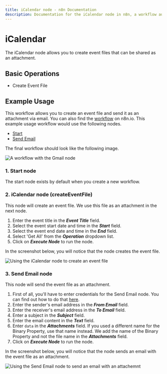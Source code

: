 ```yaml
---
title: iCalendar node - n8n Documentation
description: Documentation for the iCalendar node in n8n, a workflow automation platform. Includes guidance on usage, and links to examples.
---
```


# iCalendar

The iCalendar node allows you to create event files that can be shared as an attachment.

## Basic Operations

- Create Event File

## Example Usage

This workflow allows you to create an event file and send it as an attachment via email. You can also find the [workflow](https://n8n.io/workflows/1083) on n8n.io. This example usage workflow would use the following nodes.
- [Start](/integrations/builtin/core-nodes/n8n-nodes-base.start/)
- [Send Email](/integrations/builtin/core-nodes/n8n-nodes-base.sendemail/)

The final workflow should look like the following image.

![A workflow with the Gmail node](/_images/integrations/builtin/core-nodes/icalendar/workflow.png)

### 1. Start node

The start node exists by default when you create a new workflow.

### 2. iCalendar node (createEventFile)

This node will create an event file. We use this file as an attachment in the next node.

1. Enter the event title in the ***Event Title*** field.
2. Select the event start date and time in the ***Start*** field.
3. Select the event end date and time in the ***End*** field.
4. Select 'Get All' from the ***Operation*** dropdown list.
5. Click on ***Execute Node*** to run the node.

In the screenshot below, you will notice that the node creates the event file.

![Using the iCalendar node to create an event file](/_images/integrations/builtin/core-nodes/icalendar/icalendar_node.png)

### 3. Send Email node

This node will send the event file as an attachment.

1. First of all, you'll have to enter credentials for the Send Email node. You can find out how to do that [here](/integrations/builtin/credentials/sendemail/).
2. Enter the sender's email address in the ***From Email*** field.
3. Enter the receiver's email address in the ***To Email*** field.
4. Enter a subject in the ***Subject*** field.
5. Enter the email content in the ***Text*** field.
6. Enter `data` in the ***Attachments*** field. If you used a different name for the Binary Property, use that name instead. We add the name of the Binary Property and not the file name in the ***Attachments*** field.
7. Click on ***Execute Node*** to run the node.

In the screenshot below, you will notice that the node sends an email with the event file as an attachment.

![Using the Send Email node to send an email with an attachemnt](/_images/integrations/builtin/core-nodes/icalendar/sendemail_node.png)

